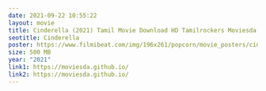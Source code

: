 ```yaml
---
date: 2021-09-22 10:55:22
layout: movie
title: Cinderella (2021) Tamil Movie Download HD Tamilrockers Moviesda
seotitle: Cinderella
poster: https://www.filmibeat.com/img/196x261/popcorn/movie_posters/cinderella-20181108105041-17731.jpg
size: 500 MB
year: "2021"
link1: https://moviesda.github.io/
link2: https://moviesda.github.io/
---
```

